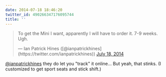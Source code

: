 ```yaml
---
date: 2014-07-18 18:46:20
twitter_id: 490266347176095744
title: ''
---
```


<blockquote class="twitter-tweet"><p lang="en" dir="ltr">To get the Mini I want, apparently I will have to order it. 7-9 weeks. Ugh.</p>&mdash; Ian Patrick Hines ([@ianpatrickhines](https://twitter.com/ianpatrickhines)) <a href="https://twitter.com/ianpatrickhines/status/490265714515652608?ref_src=twsrc%5Etfw">July 18, 2014</a></blockquote>
<script async src="https://platform.twitter.com/widgets.js" charset="utf-8"></script>

[@ianpatrickhines](https://twitter.com/ianpatrickhines) they do let you "track" it online... But yeah, that stinks. (I customized to get sport seats and stick shift.)
